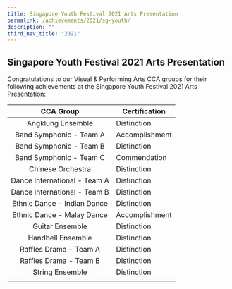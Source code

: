 ```yaml
---
title: Singapore Youth Festival 2021 Arts Presentation
permalink: /achievements/2021/sg-youth/
description: ""
third_nav_title: "2021"
---
```

## Singapore Youth Festival 2021 Arts Presentation

Congratulations to our Visual & Performing Arts CCA groups for their following achievements at the Singapore Youth Festival 2021 Arts Presentation:

| CCA Group  | Certification  |
|:-:|---|
| Angklung Ensemble  |  Distinction |
| Band Symphonic - Team A  | Accomplishment  |
| Band Symphonic - Team B  | Distinction  |
| Band Symphonic - Team C  | Commendation  |
| Chinese Orchestra  | Distinction  |
| Dance International - Team A  | Distinction  |
| Dance International - Team B  | Distinction  |
| Ethnic Dance - Indian Dance  | Distinction  |
| Ethnic Dance - Malay Dance  | Accomplishment  |
| Guitar Ensemble  | Distinction  |
| Handbell Ensemble  | Distinction  |
| Raffles Drama - Team A  | Distinction  |
| Raffles Drama - Team B  | Distinction  |
| String Ensemble  | Distinction |
|   |   |